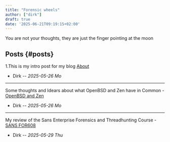 ```yaml
---
title: "Forensic wheels"
author: ["dirk"]
draft: true
date: '2025-06-21T09:19:15+02:00'
---
```


You are not your thoughts, they are just the finger pointing at the moon


## Posts {#posts}

1.This is my intro post for my blog [About](about)

-   Dirk -- _2025-05-26 Mo_

---

Some thoughts and Idears about what OpenBSD and Zen have in Common - [OpenBSD and Zen](openbsdzen)

-   Dirk -- _2025-05-26 Mo_

---

My review of the Sans Enterprise Forensics and Threadhunting Course - [SANS FOR608](sans_for608)

-   Dirk -- _2025-05-29 Thu_
